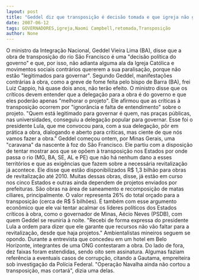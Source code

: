```yaml
---
layout: post
title: "Geddel diz que transposição é decisão tomada e que igreja não governa"
date: 2007-06-12
tags: GOVERNADORES,igreja,Naomi Campbell,retomada,Transposição
author: None
---
```

O ministro da Integra&ccedil;&atilde;o Nacional, Geddel Vieira Lima (BA), disse que a obra de transposi&ccedil;&atilde;o do rio S&atilde;o Francisco &eacute; uma &quot;decis&atilde;o pol&iacute;tica do governo&quot; e que, por isso, n&atilde;o adianta alguma ala da Igreja Cat&oacute;lica e movimentos sociais contr&aacute;rios quererem a sua paralisa&ccedil;&atilde;o, porque n&atilde;o est&atilde;o &quot;legitimados para governar&quot;. 
Segundo Geddel, manifesta&ccedil;&otilde;es contr&aacute;rias &agrave; obra, como a greve de fome feita pelo bispo de Barra (BA), frei Luiz Cappio, h&aacute; quase dois anos, n&atilde;o ter&atilde;o efeito. O ministro disse que os cr&iacute;ticos devem entender que a delega&ccedil;&atilde;o para a obra &eacute; do governo e que eles poder&atilde;o apenas &quot;melhorar o projeto&quot;. 
Ele afirmou que as cr&iacute;ticas &agrave; transposi&ccedil;&atilde;o ocorrem por &quot;ignor&acirc;ncia e falta de entendimento&quot; sobre o projeto. 
&quot;Quem est&aacute; legitimado para governar &eacute; quem, nas pra&ccedil;as p&uacute;blicas, nas universidades, conseguiu a delega&ccedil;&atilde;o popular para governar. Esse foi o presidente Lula, que me convocou para, com a sua delega&ccedil;&atilde;o, p&ocirc;r em pr&aacute;tica a obra, dialogando e aberto para cr&iacute;ticas, mas ciente de que n&oacute;s vamos fazer a obra.&quot; 
Geddel come&ccedil;ou ontem, por Minas Gerais, uma &quot;caravana&quot; da nascente &agrave; foz do S&atilde;o Francisco. Ele partiu com a disposi&ccedil;&atilde;o de tentar mostrar aos que se op&otilde;em &agrave; transposi&ccedil;&atilde;o nos Estados por onde passa o rio (MG, BA, SE, AL e PE) que n&atilde;o h&aacute; nenhum dano a esses territ&oacute;rios e que as exig&ecirc;ncias que fazem sobre a necess&aacute;ria revitaliza&ccedil;&atilde;o j&aacute; acontece. 
Ele disse que est&atilde;o disponibilizados R$ 1,3 bilh&atilde;o para obras de revitaliza&ccedil;&atilde;o at&eacute; 2010. Muitas dessas obras, disse, j&aacute; est&atilde;o em curso nos cinco Estados e outras ainda dependem de projetos enviados por prefeituras. 
S&atilde;o obras na &aacute;rea de saneamento e recomposi&ccedil;&atilde;o de matas ciliares, principalmente. O valor representa 26% do total or&ccedil;ado para a transposi&ccedil;&atilde;o (cerca de R$ 5 bilh&otilde;es). 
&Eacute; tamb&eacute;m com esse argumento econ&ocirc;mico que ele vai tentar acalmar os l&iacute;deres pol&iacute;ticos dos Estados cr&iacute;ticos &agrave; obra, como o governador de Minas, A&eacute;cio Neves (PSDB), com quem Geddel se reuniria &agrave; noite. 
&quot;Recebi de forma expressa do presidente Lula a ordem para dizer que ele garante que recursos n&atilde;o v&atilde;o faltar para a revitaliza&ccedil;&atilde;o, desde que haja projetos.&quot; 
Ambientalistas mineiros seguem se opondo. Durante a entrevista que concedeu em um hotel em Belo Horizonte, integrantes de uma ONG contestaram a obra. Do lado de fora, dez faixas foram estendidas, sendo oito sem assinatura. Algumas faziam refer&ecirc;ncia a eventuais casos de corrup&ccedil;&atilde;o, citando a Gautama, empreiteira sob investiga&ccedil;&atilde;o da Pol&iacute;cia Federal. 
&quot;Opera&ccedil;&atilde;o Navalha ainda n&atilde;o cortou a transposi&ccedil;&atilde;o, mas cortar&aacute;&quot;, dizia uma delas. 
&nbsp; 